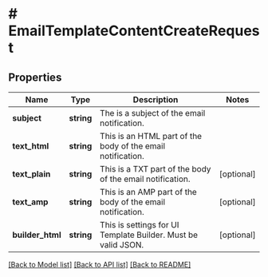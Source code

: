 # # EmailTemplateContentCreateRequest

## Properties

Name | Type | Description | Notes
------------ | ------------- | ------------- | -------------
**subject** | **string** | The is a subject of the email notification. |
**text_html** | **string** | This is an HTML part of the body of the email notification. |
**text_plain** | **string** | This is a TXT part of the body of the email notification. | [optional]
**text_amp** | **string** | This is an AMP part of the body of the email notification. | [optional]
**builder_html** | **string** | This is settings for UI Template Builder. Must be valid JSON. | [optional]

[[Back to Model list]](../../README.md#models) [[Back to API list]](../../README.md#endpoints) [[Back to README]](../../README.md)
